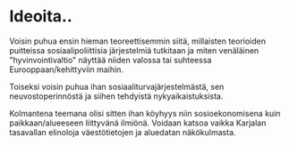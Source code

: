# Ideoita..

Voisin puhua ensin hieman teoreettisemmin siitä, millaisten teorioiden puitteissa sosiaalipoliittisia järjestelmiä tutkitaan ja miten venäläinen "hyvinvointivaltio" näyttää niiden valossa tai suhteessa Eurooppaan/kehittyviin maihin.

Toiseksi voisin puhua ihan sosiaaliturvajärjestelmästä, sen neuvostoperinnöstä ja siihen tehdyistä nykyaikaistuksista.

Kolmantena teemana olisi sitten ihan köyhyys niin sosioekonomisena kuin paikkaan/alueeseen liittyvänä ilmiönä. Voidaan katsoa vaikka Karjalan tasavallan elinoloja väestötietojen ja aluedatan näkökulmasta.
